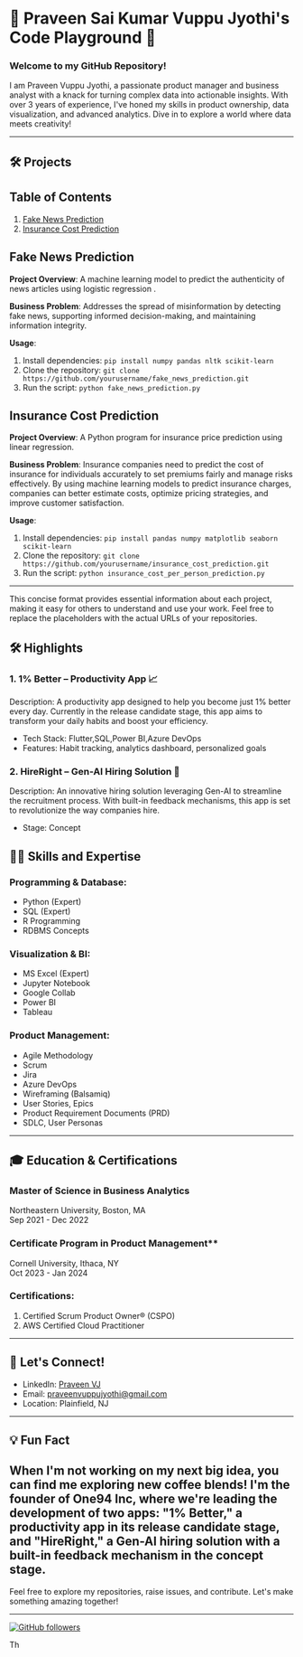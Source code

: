 # 🚀 Praveen Sai Kumar Vuppu Jyothi's Code Playground 🌟

### Welcome to my GitHub Repository!

I am Praveen Vuppu Jyothi, a passionate product manager and business analyst with a knack for turning complex data into actionable insights. With over 3 years of experience,
I've honed my skills in product ownership, data visualization, and advanced analytics. Dive in to explore a world where data meets creativity!

---
## 🛠️ Projects

## Table of Contents

1. [Fake News Prediction](#fake-news-prediction)
2. [Insurance Cost Prediction](#insurance-cost-prediction)

## Fake News Prediction

**Project Overview**: 
A machine learning model to predict the authenticity of news articles using logistic regression .

**Business Problem**: 
Addresses the spread of misinformation by detecting fake news, supporting informed decision-making, and maintaining information integrity.

**Usage**:
1. Install dependencies: `pip install numpy pandas nltk scikit-learn`
2. Clone the repository: `git clone https://github.com/yourusername/fake_news_prediction.git`
3. Run the script: `python fake_news_prediction.py`

## Insurance Cost Prediction

**Project Overview**: 
A Python program for insurance price prediction using linear regression.

**Business Problem**: 
Insurance companies need to predict the cost of insurance for individuals accurately to set premiums fairly and manage risks effectively. By using machine learning models to predict insurance charges, companies can better estimate costs, optimize pricing strategies, and improve customer satisfaction.

**Usage**:
1. Install dependencies: `pip install pandas numpy matplotlib seaborn scikit-learn`
2. Clone the repository: `git clone https://github.com/yourusername/insurance_cost_prediction.git`
3. Run the script: `python insurance_cost_per_person_prediction.py`

---

This concise format provides essential information about each project, making it easy for others to understand and use your work. Feel free to replace the placeholders with the actual URLs of your repositories.

## 🛠️ Highlights

### 1. 1% Better – Productivity App 📈
Description: A productivity app designed to help you become just 1% better every day. Currently in the release candidate stage, 
this app aims to transform your daily habits and boost your efficiency.
- Tech Stack: Flutter,SQL,Power BI,Azure DevOps
- Features: Habit tracking, analytics dashboard, personalized goals

### 2. HireRight – Gen-AI Hiring Solution 🤖
Description: An innovative hiring solution leveraging Gen-AI to streamline the recruitment process. 
With built-in feedback mechanisms, this app is set to revolutionize the way companies hire.
- Stage: Concept
  

## 🧑‍💻 Skills and Expertise

### Programming & Database:
- Python (Expert)
- SQL (Expert)
- R Programming
- RDBMS Concepts

### Visualization & BI:
- MS Excel (Expert)
- Jupyter Notebook
- Google Collab
- Power BI
- Tableau

### Product Management:
- Agile Methodology
- Scrum
- Jira
- Azure DevOps
- Wireframing (Balsamiq)
- User Stories, Epics
- Product Requirement Documents (PRD)
- SDLC, User Personas

---

## 🎓 Education & Certifications

### Master of Science in Business Analytics
Northeastern University, Boston, MA  
Sep 2021 - Dec 2022

### Certificate Program in Product Management**
Cornell University, Ithaca, NY  
Oct 2023 - Jan 2024

### Certifications:
1. Certified Scrum Product Owner® (CSPO)
2. AWS Certified Cloud Practitioner

---

## 🌟 Let's Connect!

- LinkedIn: [Praveen VJ](https://www.linkedin.com/in/praveen-sai-kumar-vj/)
- Email: [praveenvuppujyothi@gmail.com](mailto:praveenvuppujyothi@gmail.com)
- Location: Plainfield, NJ

---

## 💡 Fun Fact

When I'm not working on my next big idea, you can find me exploring new coffee blends! I'm the founder of One94 Inc, where we're leading the development of two apps: "1% Better," a productivity app in its release candidate stage, and "HireRight," a Gen-AI hiring solution with a built-in feedback mechanism in the concept stage.
---

Feel free to explore my repositories, raise issues, and contribute. Let's make something amazing together!

---

[![GitHub followers](https://img.shields.io/github/followers/your-github-username?style=social)](https://github.com/your-github-username)


 Th
